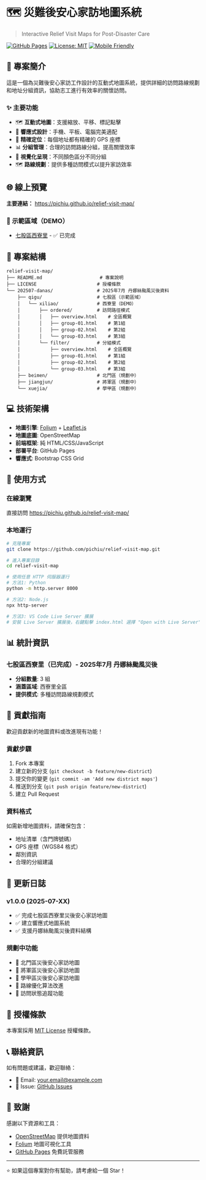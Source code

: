 # 🗺️ 災難後安心家訪地圖系統

> Interactive Relief Visit Maps for Post-Disaster Care

[![GitHub Pages](https://img.shields.io/badge/GitHub%20Pages-Live-brightgreen)](https://pichiu.github.io/relief-visit-map/)
[![License: MIT](https://img.shields.io/badge/License-MIT-yellow.svg)](https://opensource.org/licenses/MIT)
[![Mobile Friendly](https://img.shields.io/badge/Mobile-Friendly-blue)](https://pichiu.github.io/relief-visit-map/)

## 📖 專案簡介

這是一個為災難後安心家訪工作設計的互動式地圖系統，提供詳細的訪問路線規劃和地址分組資訊，協助志工進行有效率的關懷訪問。

### ✨ 主要功能
- 🗺️ **互動式地圖**：支援縮放、平移、標記點擊
- 📱 **響應式設計**：手機、平板、電腦完美適配
- 🎯 **精確定位**：每個地址都有精確的 GPS 座標
- 📊 **分組管理**：合理的訪問路線分組，提高關懷效率
- 🎨 **視覺化呈現**：不同顏色區分不同分組
- 🗺️ **路線規劃**：提供多種訪問模式以提升家訪效率

## 🌐 線上預覽

**主要連結：** https://pichiu.github.io/relief-visit-map/

### 📍 示範區域（DEMO）
- [七股區西寮里](https://pichiu.github.io/relief-visit-map/qigu/xiliao/) - ✅ 已完成

## 📁 專案結構

```
relief-visit-map/
├── README.md                     # 專案說明
├── LICENSE                      # 授權條款
└── 202507-danas/                # 2025年7月 丹娜絲颱風災後資料
    ├── qigu/                    # 七股區（示範區域）
    │   └── xiliao/              # 西寮里（DEMO）
    │       ├── ordered/         # 訪問路徑模式
    │       │   ├── overview.html    # 全區概覽
    │       │   ├── group-01.html    # 第1組
    │       │   ├── group-02.html    # 第2組
    │       │   └── group-03.html    # 第3組
    │       └── filter/          # 分組模式
    │           ├── overview.html    # 全區概覽
    │           ├── group-01.html    # 第1組
    │           ├── group-02.html    # 第2組
    │           └── group-03.html    # 第3組
    ├── beimen/                  # 北門區（規劃中）
    ├── jiangjun/                # 將軍區（規劃中）
    └── xuejia/                  # 學甲區（規劃中）
```

## 💻 技術架構

- **地圖引擎**: [Folium](https://folium.readthedocs.io/) + [Leaflet.js](https://leafletjs.com/)
- **地圖底圖**: OpenStreetMap
- **前端框架**: 純 HTML/CSS/JavaScript
- **部署平台**: GitHub Pages
- **響應式**: Bootstrap CSS Grid

## 🚀 使用方式

### 在線瀏覽
直接訪問 https://pichiu.github.io/relief-visit-map/

### 本地運行
```bash
# 克隆專案
git clone https://github.com/pichiu/relief-visit-map.git

# 進入專案目錄
cd relief-visit-map

# 使用任意 HTTP 伺服器運行
# 方法1: Python
python -m http.server 8000

# 方法2: Node.js
npx http-server

# 方法3: VS Code Live Server 擴展
# 安裝 Live Server 擴展後，右鍵點擊 index.html 選擇 "Open with Live Server"
```

## 📊 統計資訊

### 七股區西寮里（已完成）- 2025年7月 丹娜絲颱風災後
- **分組數量**: 3 組
- **涵蓋區域**: 西寮里全區
- **提供模式**: 多種訪問路線規劃模式

## 🤝 貢獻指南

歡迎貢獻新的地圖資料或改進現有功能！

### 貢獻步驟
1. Fork 本專案
2. 建立新的分支 (`git checkout -b feature/new-district`)
3. 提交你的變更 (`git commit -am 'Add new district maps'`)
4. 推送到分支 (`git push origin feature/new-district`)
5. 建立 Pull Request

### 資料格式
如需新增地圖資料，請確保包含：
- 地址清單（含門牌號碼）
- GPS 座標（WGS84 格式）
- 鄰別資訊
- 合理的分組建議

## 📝 更新日誌

### v1.0.0 (2025-07-XX)
- ✅ 完成七股區西寮里災後安心家訪地圖
- ✅ 建立響應式地圖系統
- ✅ 支援丹娜絲颱風災後資料結構

### 規劃中功能
- 🚧 北門區災後安心家訪地圖
- 🚧 將軍區災後安心家訪地圖  
- 🚧 學甲區災後安心家訪地圖
- 🚧 路線優化算法改進
- 🚧 訪問狀態追蹤功能

## 📄 授權條款

本專案採用 [MIT License](LICENSE) 授權條款。

## 📞 聯絡資訊

如有問題或建議，歡迎聯絡：
- 📧 Email: your.email@example.com
- 🐛 Issue: [GitHub Issues](https://github.com/pichiu/relief-visit-map/issues)

## 🙏 致謝

感謝以下資源和工具：
- [OpenStreetMap](https://www.openstreetmap.org/) 提供地圖資料
- [Folium](https://folium.readthedocs.io/) 地圖可視化工具
- [GitHub Pages](https://pages.github.com/) 免費託管服務

---

⭐ 如果這個專案對你有幫助，請考慮給一個 Star！

